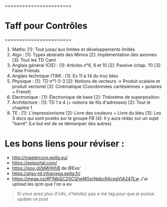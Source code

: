 =======================
# Taff pour Contrôles #
=======================
 
1. Maths:
[1]: Tout jusqu'aux limites et développements limités
2. Algo :
[1]: Types abstraits des Mimos 
[2]: Implémentation des axiomes
[3]: Tout les TD Caml
3. Anglais général (CIE) :
[1]: Articles n°6, 8 et 10
[2]: Passive (chap. 11)
[3]: False Friends
4. Anglais technique (TIM) :
[1]: Ex 11 à 14 du truc bleu
5. Physique :
[1]: TD n°1-2-3 
[2]: Notions de vecteurs -> Produit scalaire et produit vectoriel
[3]: Cinématique (Coordonnées cartésiennes + polaires + Frenet)
6. Electronique :
[1]: Électronique de base 
[2]: Théorème de superposition
7. Architecture :
[1]: TD 1 à 4 (+ notions de fils d'adresses)
[2]: Tout le chapitre 1 
8. TE : 
[1]: L'impressionisme
[2]: Livre des couleurs + Livre du bleu
[3]: Les 3 docs qui sont postés sur le groupe FB
[4]: Il y aura rédac sur un sujet "barré" (Le but est de se démarquer des autres)
 
# Les bons liens pour réviser :
- http://mastercorp.epita.eu/
- https://epiportal.com/
- https://goo.gl/bMHHhB de @Exo'
- https://algo-td.infoprepa.epita.fr/
- https://mega.nz/#F!NbQC2SCQ!wMGsrNebc64csgVtA247Lw J'ai upload les qcm que l'on a eu

> Si vous avez plus d'info, n'hésitez pas a me tag pour que je puisse update ce post
